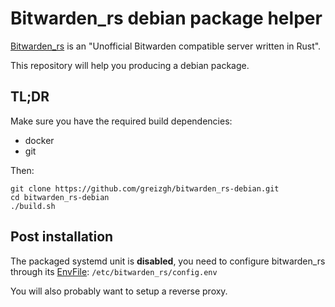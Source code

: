 # Bitwarden_rs debian package helper

[Bitwarden_rs](https://github.com/dani-garcia/bitwarden_rs) is an "Unofficial Bitwarden compatible server written in Rust".

This repository will help you producing a debian package.

## TL;DR

Make sure you have the required build dependencies:
* docker
* git

Then:

```
git clone https://github.com/greizgh/bitwarden_rs-debian.git
cd bitwarden_rs-debian
./build.sh
```

## Post installation

The packaged systemd unit is **disabled**, you need to configure bitwarden_rs through its
[EnvFile](https://www.freedesktop.org/software/systemd/man/systemd.service.html#Command%20lines):
`/etc/bitwarden_rs/config.env`

You will also probably want to setup a reverse proxy.
